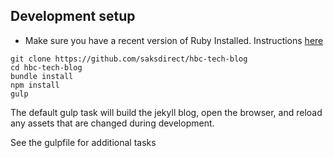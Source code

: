 ## Development setup
- Make sure you have a recent version of Ruby Installed. Instructions [here](https://www.ruby-lang.org/en/downloads/)

```
git clone https://github.com/saksdirect/hbc-tech-blog
cd hbc-tech-blog
bundle install
npm install
gulp
```

The default gulp task will build the jekyll blog, open the browser, and reload any assets that are changed during development.

See the gulpfile for additional tasks 
